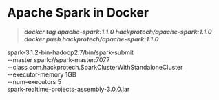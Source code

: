 # Apache Spark in Docker

> ***docker tag apache-spark:1.1.0 hackprotech/apache-spark:1.1.0***
> ***docker push hackprotech/apache-spark:1.1.0***


spark-3.1.2-bin-hadoop2.7/bin/spark-submit \
        --master spark://spark-master:7077 \
        --class com.hackprotech.SparkClusterWithStandaloneCluster \
        --executor-memory 1GB \
        --num-executors 5 \
        spark-realtime-projects-assembly-3.0.0.jar


